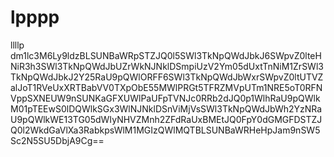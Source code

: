 # lpppp
llllp
dm1lc3M6Ly9ldzBLSUNBaWRpSTZJQ0l5SWl3TkNpQWdJbkJ6SWpvZ0lteHNiR3h3SWl3TkNpQWdJbUZrWkNJNklDSmpiUzV2Ym05dUxtTnNiM1ZrSWl3TkNpQWdJbkJ2Y25RaU9pQWlORFF6SWl3TkNpQWdJbWxrSWpvZ0ltUTVZalJoT1RVeUxXRTBabVV0TXpObE55MWlPRGt5TFRZMVpUTm1NRE5oT0RFNVppSXNEUW9nSUNKaGFXUWlPaUFpTVNJc0RRb2dJQ0p1WlhRaU9pQWlkM01pTEEwS0lDQWlkSGx3WlNJNklDSnViMjVsSWl3TkNpQWdJbWh2YzNRaU9pQWlkWE13TG05dWIyNHVZMnh2ZFdRaUxBMEtJQ0FpY0dGMGFDSTZJQ0l2WkdGaVlXa3RabkpsWlM1MGIzQWlMQTBLSUNBaWRHeHpJam9nSW5Sc2N5SU5DbjA9Cg==
